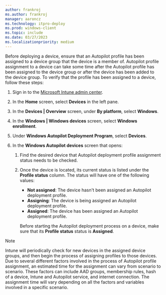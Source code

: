 ```yaml
---
author: frankroj
ms.author: frankroj
manager: aaroncz
ms.technology: itpro-deploy
ms.prod: windows-client
ms.topic: include
ms.date: 03/27/2023
ms.localizationpriority: medium
---
```


<!-- This file is shared by the following articles:

azure-ad-join-autopilot-profile.md
hybrid-azure-ad-join-autopilot-profile.md
self-deploying-autopilot-profile.md

Headings are driven by article context. -->

Before deploying a device, ensure that an Autopilot profile has been assigned to a device group that the device is a member of. Autopilot profile assignment to a device can take some time after the Autopilot profile has been assigned to the device group or after the device has been added to the device group. To verify that the profile has been assigned to a device, follow these steps:

1. Sign in to the [Microsoft Intune admin center](https://go.microsoft.com/fwlink/?linkid=2109431).

2. In the **Home** screen, select **Devices** in the left pane.

3. In the **Devices | Overview** screen, under **By platform**, select **Windows**.

4. In the **Windows | Windows devices** screen, select **Windows enrollment**.

5. Under **Windows Autopilot Deployment Program**, select **Devices**.

6. In the **Windows Autopilot devices** screen that opens:

   1. Find the desired device that Autopilot deployment profile assignment status needs to be checked.

   2. Once the device is located, its current status is listed under the **Profile status** column. The status will have one of the following values:

       - **Not assigned**: The device hasn't been assigned an Autopilot deployment profile.
       - **Assigning**: The device is being assigned an Autopilot deployment profile.
       - **Assigned**: The device has been assigned an Autopilot deployment profile.

        Before starting the Autopilot deployment process on a device, make sure that its **Profile status** status is **Assigned**.

> [!NOTE]
>
> Intune will periodically check for new devices in the assigned device groups, and then begin the process of assigning profiles to those devices. Due to several different factors involved in the process of Autopilot profile assignment, an estimated time for the assignment can vary from scenario to scenario. These factors can include AAD groups, membership rules, hash of a device, Intune and Autopilot service, and internet connection. The assignment time will vary depending on all the factors and variables involved in a specific scenario.